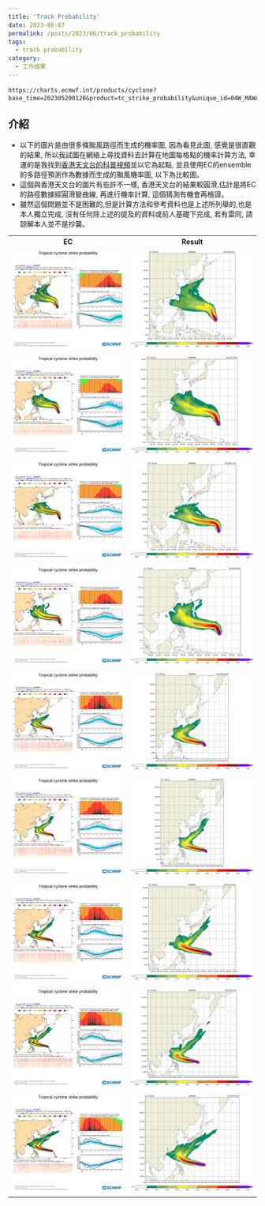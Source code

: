 ```yaml
---
title: 'Track Probability'
date: 2023-06-07
permalink: /posts/2023/06/track_probability
tags:
  - track probability
category:
  - 工作成果
---
```


```
https://charts.ecmwf.int/products/cyclone?base_time=202305200120&product=tc_strike_probability&unique_id=04W_MAWAR_2023
```

<!-- <select name="strIndicatorDescription" id="strIndicatorDescription">
    <option value="2023052012">2023052012</option>
    <option value="2023052100">2023052100</option>
    <option value="2023052112">2023052112</option>
    <option value="2023052200">2023052200</option>
    <option value="2023052212">2023052212</option>
    <option value="2023052300">2023052300</option>
    <option value="2023052312">2023052312</option>
    <option value="2023052400">2023052400</option>
    <option value="2023052412">2023052412</option>
    <option value="2023052500">2023052500</option>
</select> -->

## 介紹

- 以下的圖片是由很多條颱風路徑而生成的機率圖, 因為看見此圖, 感覺是很直觀的結果, 所以我試圖在網絡上尋找資料去計算在地圖每格點的機率計算方法, 幸運的是我找到[香港天文台的科普視頻](https://youtu.be/OS0RVNajhto)並以它為起點, 並且使用EC的ensemble的多路徑預測作為數據而生成的颱風機率圖, 以下為比較圖。
- 這個與香港天文台的圖片有些許不一樣, 香港天文台的結果較圓滑,估計是將EC的路徑數據經圓滑變曲線, 再進行機率計算, 這個猜測有機會再檢證。
- 雖然這個問題並不是困難的,但是計算方法和參考資料也是上述所列舉的,也是本人獨立完成, 沒有任何除上述的提及的資料或前人基礎下完成, 若有雷同, 請諒解本人並不是抄襲。
  


<!-- _MAWAR2023052412_MAWAR -->
<table>
  <tr>
    <th>EC</th>
    <th>Result</th>

  </tr>
  <tr>
    <td><div style="text-align:center" id="image1"><img src="/images/track_probability/ec/2023052012.png" /></div></td>
    <td><div style="text-align:center" id="image1"><img src="/images/track_probability/result/prob_2023052012_MAWAR.png" /></div></td>
  </tr>
  <tr>
    <td><div style="text-align:center" id="image1"><img src="/images/track_probability/ec/2023052100.png" /></div></td>
    <td><div style="text-align:center" id="image1"><img src="/images/track_probability/result/prob_2023052100_MAWAR.png" /></div></td>
  </tr>
  <tr>
    <td><div style="text-align:center" id="image1"><img src="/images/track_probability/ec/2023052112.png" /></div></td>
    <td><div style="text-align:center" id="image1"><img src="/images/track_probability/result/prob_2023052112_MAWAR.png" /></div></td>
  </tr>
    <tr>
    <td><div style="text-align:center" id="image1"><img src="/images/track_probability/ec/2023052200.png" /></div></td>
    <td><div style="text-align:center" id="image1"><img src="/images/track_probability/result/prob_2023052200_MAWAR.png" /></div></td>
  </tr>


<tr>
    <td><div style="text-align:center" id="image1"><img src="/images/track_probability/ec/2023052300.png" /></div></td>
    <td><div style="text-align:center" id="image1"><img src="/images/track_probability/result/prob_2023052300_MAWAR.png" /></div></td>
  </tr>

<tr>
    <td><div style="text-align:center" id="image1"><img src="/images/track_probability/ec/2023052312.png" /></div></td>
    <td><div style="text-align:center" id="image1"><img src="/images/track_probability/result/prob_2023052312_MAWAR.png" /></div></td>
  </tr>

<tr>
    <td><div style="text-align:center" id="image1"><img src="/images/track_probability/ec/2023052400.png" /></div></td>
    <td><div style="text-align:center" id="image1"><img src="/images/track_probability/result/prob_2023052400_MAWAR.png" /></div></td>
  </tr>

<tr>
    <td><div style="text-align:center" id="image1"><img src="/images/track_probability/ec/2023052412.png" /></div></td>
    <td><div style="text-align:center" id="image1"><img src="/images/track_probability/result/prob_2023052412_MAWAR.png" /></div></td>
  </tr>

  <tr>
    <td><div style="text-align:center" id="image1"><img src="/images/track_probability/ec/2023052500.png" /></div></td>
    <td><div style="text-align:center" id="image1"><img src="/images/track_probability/result/prob_2023052500_MAWAR.png" /></div></td>
  </tr>

</table>
